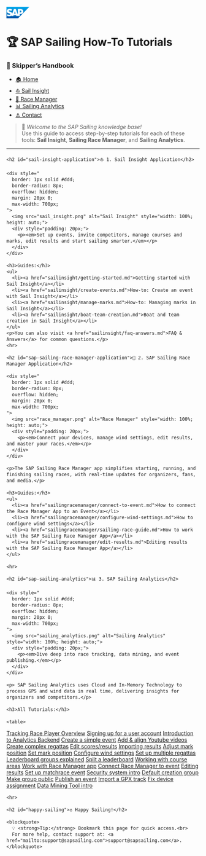 <p align="left">
  <img src="sap_logo.png" alt="SAP Logo" width="60">
</p>

<h1>🏆 SAP Sailing How-To Tutorials</h1>

<h3>📑 Skipper’s Handbook</h3>
<ul>
  <li><a href="#sap-sailing-how-to-tutorials">🏠 Home</a></li>
  <li><a href="#sail-insight-application">⛵ Sail Insight</a></li>
  <li><a href="#sap-sailing-race-manager-application">🏁 Race Manager</a></li>
  <li><a href="#sap-sailing-analytics">📊 Sailing Analytics</a></li>
  <li><a href="#happy-sailing">⚓️ Contact</a></li>
</ul>
<div style="padding: 0px;">
    <blockquote>
      🚀 <em>Welcome to the SAP Sailing knowledge base!</em><br>
      Use this guide to access step-by-step tutorials for each of these tools:
      <strong>Sail Insight</strong>, <strong>Sailing Race Manager</strong>, and <strong>Sailing Analytics</strong>.
    </blockquote>
    <hr>

    <h2 id="sail-insight-application">⛵ 1. Sail Insight Application</h2>

    <div style="
      border: 1px solid #ddd;
      border-radius: 8px;
      overflow: hidden;
      margin: 20px 0;
      max-width: 700px;
    ">
      <img src="sail_insight.png" alt="Sail Insight" style="width: 100%; height: auto;">
      <div style="padding: 20px;">
        <p><em>Set up events, invite competitors, manage courses and marks, edit results and start sailing smarter.</em></p>
      </div>
    </div>

    <h3>Guides:</h3>
    <ul>
      <li><a href="sailinsight/getting-started.md">Getting started with Sail Insight</a></li>
      <li><a href="sailinsight/create-events.md">How-to: Create an event with Sail Insight</a></li>
      <li><a href="sailinsight/manage-marks.md">How-to: Managing marks in Sail Insight</a></li>
      <li><a href="sailinsight/boat-team-creation.md">Boat and team creation in Sail Insight</a></li>
    </ul>
    <p>You can also visit <a href="sailinsight/faq-answers.md">FAQ & Answers</a> for common questions.</p>
    <hr>

    <h2 id="sap-sailing-race-manager-application">🏁 2. SAP Sailing Race Manager Application</h2>

    <div style="
      border: 1px solid #ddd;
      border-radius: 8px;
      overflow: hidden;
      margin: 20px 0;
      max-width: 700px;
    ">
      <img src="race_manager.png" alt="Race Manager" style="width: 100%; height: auto;">
      <div style="padding: 20px;">
        <p><em>Connect your devices, manage wind settings, edit results, and master your races.</em></p>
      </div>
    </div>

    <p>The SAP Sailing Race Manager app simplifies starting, running, and finishing sailing races, with real-time updates for organizers, fans, and media.</p>

    <h3>Guides:</h3>
    <ul>
      <li><a href="sailingracemanager/connect-to-event.md">How to connect the Race Manager App to an Event</a></li>
      <li><a href="sailingracemanager/configure-wind-settings.md">How to configure wind settings</a></li>
      <li><a href="sailingracemanager/sailing-race-guide.md">How to work with the SAP Sailing Race Manager App</a></li>
      <li><a href="sailingracemanager/edit-results.md">Editing results with the SAP Sailing Race Manager App</a></li>
    </ul>

    <hr>

    <h2 id="sap-sailing-analytics">📊 3. SAP Sailing Analytics</h2>

    <div style="
      border: 1px solid #ddd;
      border-radius: 8px;
      overflow: hidden;
      margin: 20px 0;
      max-width: 700px;
    ">
      <img src="sailing_analytics.png" alt="Sailing Analytics" style="width: 100%; height: auto;">
      <div style="padding: 20px;">
        <p><em>Dive deep into race tracking, data mining, and event publishing.</em></p>
      </div>
    </div>

    <p> SAP Sailing Analytics uses Cloud and In-Memory Technology to process GPS and wind data in real time, delivering insights for organizers and competitors.</p>

    <h3>All Tutorials:</h3>

    <table>
  <tr>
    <td><a href="sailinganalytics/tracking-race-player.md">Tracking Race Player Overview</a></td>
    <td><a href="sailinganalytics/sign-up.md">Signing up for a user account</a></td>
    <td><a href="sailinganalytics/into-to-backend.md">Introduction to Analytics Backend</a></td>
  </tr>
  <tr>
    <td><a href="sailinganalytics/simple-event-creation.md">Create a simple event</a></td>
    <td><a href="sailinganalytics/video-tracking-management.md">Add &amp; align Youtube videos</a></td>
    <td><a href="sailinganalytics/create-regattas.md">Create complex regattas</a></td>
  </tr>
  <tr>
    <td><a href="sailinganalytics/competitors-data-management.md">Edit scores/results</a></td>
    <td><a href="sailinganalytics/importing-results.md">Importing results</a></td>
    <td><a href="sailinganalytics/adjust-mark-position.md">Adjust mark position</a></td>
  </tr>
  <tr>
    <td><a href="sailinganalytics/set-mark-position.md">Set mark position</a></td>
    <td><a href="sailinganalytics/configure-wind-settings.md">Configure wind settings</a></td>
    <td><a href="sailinganalytics/set-up-regattas.md">Set up multiple regattas</a></td>
  </tr>
  <tr>
    <td><a href="sailinganalytics/leaderboard-groups-explanation.md">Leaderboard groups explained</a></td>
    <td><a href="sailinganalytics/split-leaderboard.md">Split a leaderboard</a></td>
    <td><a href="sailinganalytics/course-areas.md">Working with course areas</a></td>
  </tr>
  <tr>
    <td><a href="sailinganalytics/sailing-race-manager.md">Work with Race Manager app</a></td>
    <td><a href="sailinganalytics/race-manager-connection.md">Connect Race Manager to event</a></td>
    <td><a href="sailinganalytics/edit-results.md">Editing results</a></td>
  </tr>
  <tr>
    <td><a href="sailinganalytics/set-matchrace-event.md">Set up matchrace event</a></td>
    <td><a href="sailinganalytics/security-system.md">Security system intro</a></td>
    <td><a href="sailinganalytics/default-creation-group.md">Default creation group</a></td>
  </tr>
  <tr>
    <td><a href="sailinganalytics/make-group-public.md">Make group public</a></td>
    <td><a href="sailinganalytics/publish-event.md">Publish an event</a></td>
    <td><a href="sailinganalytics/import-gpx-track.md">Import a GPX track</a></td>
  </tr>
  <tr>
    <td><a href="sailinganalytics/race-fixes.md">Fix device assignment</a></td>
    <td><a href="sailinganalytics/data-mining-tool.md">Data Mining Tool intro</a></td>
    <td></td>
  </tr>
</table>

    <hr>

    <h2 id="happy-sailing">⚓️ Happy Sailing!</h2>

    <blockquote>
      💡 <strong>Tip:</strong> Bookmark this page for quick access.<br>
      For more help, contact support at: <a href="mailto:support@sapsailing.com">support@sapsailing.com</a>.
    </blockquote>

  </div>

